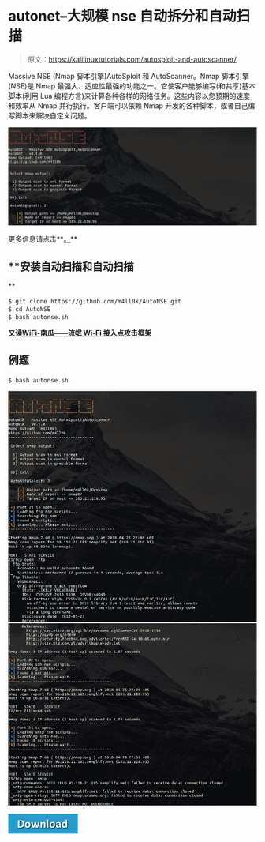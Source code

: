 # autonet–大规模 nse 自动拆分和自动扫描

> 原文：<https://kalilinuxtutorials.com/autosploit-and-autoscanner/>

Massive NSE (Nmap 脚本引擎)AutoSploit 和 AutoScanner。Nmap 脚本引擎(NSE)是 Nmap 最强大、适应性最强的功能之一。它使客户能够编写(和共享)基本脚本(利用 Lua 编程方言)来计算各种各样的网络任务。这些内容以您预期的速度和效率从 Nmap 并行执行。客户端可以依赖 Nmap 开发的各种脚本，或者自己编写脚本来解决自定义问题。

![AutoSploit and AutoScanner](img/d980b833b140a253d622abc9c9920f2f.png)

更多信息请点击**[。](https://nmap.org/book/man-nse.html)**

## **安装自动扫描和自动扫描
**

```
$ git clone https://github.com/m4ll0k/AutoNSE.git
$ cd AutoNSE 
$ bash autonse.sh
```

**又读[WiFi-南瓜——流氓 Wi-Fi 接入点攻击框架](http://kalilinuxtutorials.com/wifi-pumpkin-framework/)**

## **例题**

`$ bash autonse.sh`

![](img/518d14b036193f0917e40ae512369b43.png) ![](img/e10cefd9bde9366253285473c84b90cf.png)

[![](img/a51de913dc60eee505c4a68651ee8e4d.png)](https://github.com/m4ll0k/AutoNSE)
